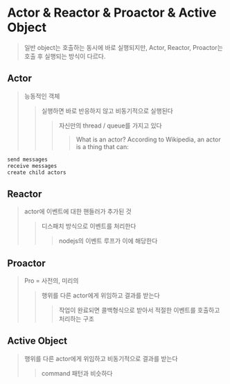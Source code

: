 # Actor & Reactor & Proactor & Active Object

> 일반 object는 호출하는 동시에 바로 실행되지만, Actor, Reactor, Proactor는 호출 후 실행되는 방식이 다르다.

## Actor

> 능동적인 객체
>
> > 실행하면 바로 반응하지 않고 비동기적으로 실행된다
> >
> > > 자신만의 thread / queue를 가지고 있다
> > >
> > > > What is an actor? According to Wikipedia, an actor is a thing that can:

```txt
send messages
receive messages
create child actors
```

## Reactor

> actor에 이벤트에 대한 핸들러가 추가된 것
>
> > 디스패치 방식으로 이벤트를 처리한다
> >
> > > nodejs의 이벤트 루프가 이에 해당한다

## Proactor

> Pro = 사전의, 미리의
>
> > 행위를 다른 actor에게 위임하고 결과를 받는다
> >
> > > 작업이 완료되면 콜백형식으로 받아서 적절한 이벤트를 호출하고 처리하는 구조

## Active Object

> 행위를 다른 actor에게 위임하고 비동기적으로 결과를 받는다
>
> > command 패턴과 비슷하다
